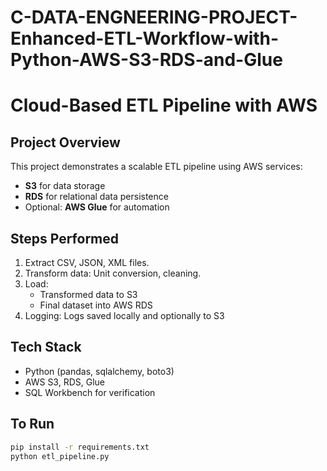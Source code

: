 # C-DATA-ENGNEERING-PROJECT-Enhanced-ETL-Workflow-with-Python-AWS-S3-RDS-and-Glue
# Cloud-Based ETL Pipeline with AWS

## Project Overview
This project demonstrates a scalable ETL pipeline using AWS services:
- **S3** for data storage
- **RDS** for relational data persistence
- Optional: **AWS Glue** for automation

## Steps Performed
1. Extract CSV, JSON, XML files.
2. Transform data: Unit conversion, cleaning.
3. Load:
   - Transformed data to S3
   - Final dataset into AWS RDS
4. Logging: Logs saved locally and optionally to S3

## Tech Stack
- Python (pandas, sqlalchemy, boto3)
- AWS S3, RDS, Glue
- SQL Workbench for verification

## To Run
```bash
pip install -r requirements.txt
python etl_pipeline.py
